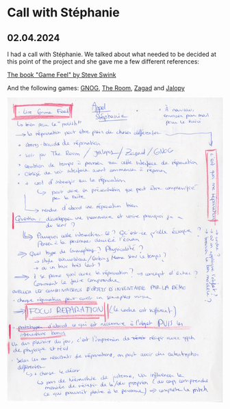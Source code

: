 # Call with Stéphanie

## 02.04.2024

I had a call with Stéphanie. We talked about what needed to be decided at this point of the project and she gave me a few different references:

[The book "Game Feel" by Steve Swink](http://www.game-feel.com)

And the following games: [GNOG](https://www.gnoggame.com), [The Room](https://store.steampowered.com/app/288160/The_Room/?l=french), [Zagad](https://nekromana.itch.io/zagad) and [Jalopy](https://store.steampowered.com/app/446020/Jalopy/)

![](images/20240402/call_notes.jpeg)
